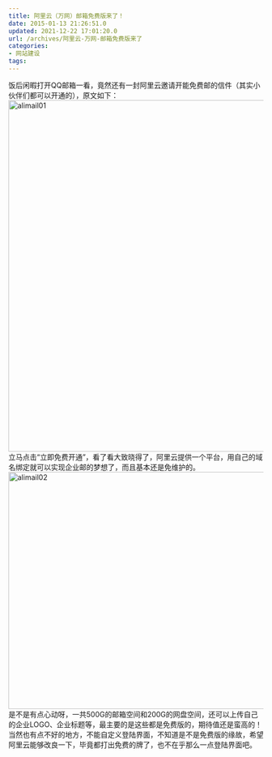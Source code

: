 ```yaml
---
title: 阿里云（万网）邮箱免费版来了！
date: 2015-01-13 21:26:51.0
updated: 2021-12-22 17:01:20.0
url: /archives/阿里云-万网-邮箱免费版来了
categories: 
- 网站建设
tags: 
---
```


饭后闲暇打开QQ邮箱一看，竟然还有一封阿里云邀请开能免费邮的信件（其实小伙伴们都可以开通的），原文如下：
<a href="http://uu126.cn/wp-content/uploads/2015/01/alimail01.jpg"><img class="alignnone size-full wp-image-1360" src="http://uu126.cn/wp-content/uploads/2015/01/alimail01.jpg" alt="alimail01" width="650" height="694" /></a>
立马点击“立即免费开通”，看了看大致晓得了，阿里云提供一个平台，用自己的域名绑定就可以实现企业邮的梦想了，而且基本还是免维护的。
<a href="http://uu126.cn/wp-content/uploads/2015/01/alimail02.jpg"><img class="alignnone size-full wp-image-1361" src="http://uu126.cn/wp-content/uploads/2015/01/alimail02.jpg" alt="alimail02" width="700" height="468" /></a>
是不是有点心动呀，一共500G的邮箱空间和200G的网盘空间，还可以上传自己的企业LOGO、企业标题等，最主要的是这些都是免费版的，期待值还是蛮高的！
当然也有点不好的地方，不能自定义登陆界面，不知道是不是免费版的缘故，希望阿里云能够改良一下，毕竟都打出免费的牌了，也不在乎那么一点登陆界面吧。